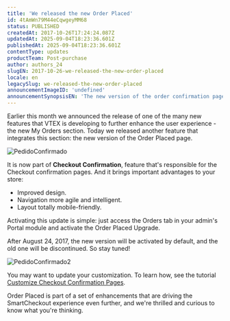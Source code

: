 ```yaml
---
title: 'We released the new Order Placed'
id: 4tAmWn79M44eCqwgeyMM68
status: PUBLISHED
createdAt: 2017-10-26T17:24:24.087Z
updatedAt: 2025-09-04T18:23:36.601Z
publishedAt: 2025-09-04T18:23:36.601Z
contentType: updates
productTeam: Post-purchase
author: authors_24
slugEN: 2017-10-26-we-released-the-new-order-placed
locale: en
legacySlug: we-released-the-new-order-placed
announcementImageID: 'undefined'
announcementSynopsisEN: 'The new version of the order confirmation page is now available'
---
```


Earlier this month we announced the release of one of the many new features that VTEX is developing to further enhance the user experience - the new My Orders section. Today we released another feature that integrates this section: the new version of the Order Placed page.

![PedidoConfirmado](https://cdn.statically.io/gh/vtexdocs/help-center-content/refs/heads/main/docs/en/announcements/2017/october/2017-10-26-we-released-the-new-order-placed_1.png)

It is now part of __Checkout Confirmation__, feature that's responsible for the Checkout confirmation pages. And it brings important advantages to your store:

- Improved design.
- Navigation more agile and intelligent.
- Layout totally mobile-friendly.

Activating this update is simple: just access the Orders tab in your admin's Portal module and activate the Order Placed Upgrade.

After August 24, 2017, the new version will be activated by default, and the old one will be discontinued. So stay tuned!

![PedidoConfirmado2](https://cdn.statically.io/gh/vtexdocs/help-center-content/refs/heads/main/docs/en/announcements/2017/october/2017-10-26-we-released-the-new-order-placed_2.png)

You may want to update your customization. To learn how, see the tutorial [Customize Checkout Confirmation Pages](/en/tutorial/customizing-the-checkout-confirmation-pages).

Order Placed is part of a set of enhancements that are driving the SmartCheckout experience even further, and we're thrilled and curious to know what you're thinking.
